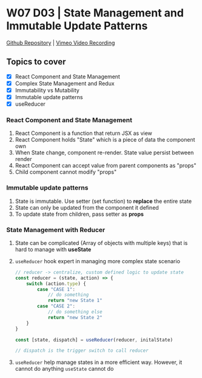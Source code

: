 # W07 D03 | State Management and Immutable Update Patterns
[Github Repository]() | [Vimeo Video Recording](https://vimeo.com/901591524/1ca8f06659?share=copy)

## Topics to cover

- [x] React Component and State Management
- [x] Complex State Management and Redux
- [x] Immutability vs Mutability
- [x] Immutable update patterns
- [x] useReducer

### React Component and State Management

1. React Component is a function that return JSX as view
2. React Component holds "State" which is a piece of data the component own
3. When State change, component re-render. State value persist between render
4. React Component can accept value from parent components as "props"
5. Child component cannot modify "props"

### Immutable update patterns

1. State is immutable. Use setter (set function) to **replace** the entire state
2. State can only be updated from the component it defined
3. To update state from children, pass setter as **props**

### State Management with Reducer

1. State can be complicated (Array of objects with multiple keys) that is hard to manage with **useState**
2. `useReducer` hook expert in managing more complex state scenario

    ```js
    // reducer -> centralize, custom defined logic to update state
    const reducer = (state, action) => {
        switch (action.type) {
            case "CASE 1":
                // do something
                return "new State 1"
            case "CASE 2":
                // do something else
                return "new State 2"
        }
    }

    const [state, dispatch] = useReducer(reducer, initalState)

    // dispatch is the trigger switch to call reducer
    ```
3. `useReducer` help manage states in a more efficient way. However, it cannot do anything `useState` cannot do
